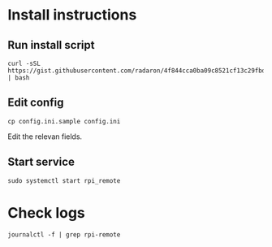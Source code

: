 # Install instructions

## Run install script
```
curl -sSL https://gist.githubusercontent.com/radaron/4f844cca0ba09c8521cf13c29fbddfe1/raw | bash
```

## Edit config
```
cp config.ini.sample config.ini
```
Edit the relevan fields.

## Start service
```
sudo systemctl start rpi_remote
```

# Check logs
```
journalctl -f | grep rpi-remote
```